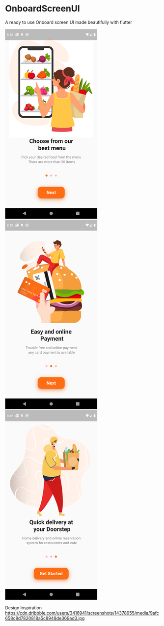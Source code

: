 # OnboardScreenUI

A ready to use Onboard screen UI made beautifully with flutter

![Screenshot](Screenshot_1602686558.png) ![Screenshot](Screenshot_1602686561.png) ![Screenshot](Screenshot_1602686564.png)


Design Inspiration https://cdn.dribbble.com/users/3416941/screenshots/14378955/media/9afc658c8d7820818a5c8948de369ad3.jpg
